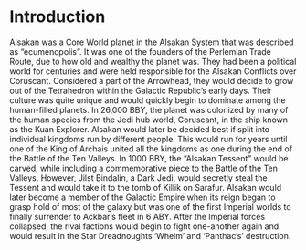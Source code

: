 # Introduction

Alsakan was a Core World planet in the Alsakan System that was described as “ecumenopolis”.
It was one of the founders of the Perlemian Trade Route, due to how old and wealthy the planet was.
They had been a political world for centuries and were held responsible for the Alsakan Conflicts over Coruscant.
Considered a part of the Arrowhead, they would decide to grow out of the Tetrahedron within the Galactic Republic’s early days.
Their culture was quite unique and would quickly begin to dominate among the human-filled planets.
In 26,000 BBY, the planet was colonized by many of the human species from the Jedi hub world, Coruscant, in the ship known as the Kuan Explorer.
Alsakan would later be decided best if split into individual kingdoms run by different people.
This would run for years until one of the King of Archais united all the kingdoms as one during the end of the Battle of the Ten Valleys.
In 1000 BBY, the “Alsakan Tessent” would be carved, while including a commemorative piece to the Battle of the Ten Valleys.
However, Jilst Bindalin, a Dark Jedi, would secretly steal the Tessent and would take it to the tomb of Killik on Sarafur.
Alsakan would later become a member of the Galactic Empire when its reign began to grasp hold of most of the galaxy but was one of the first Imperial worlds to finally surrender to Ackbar’s fleet in 6 ABY.
After the Imperial forces collapsed, the rival factions would begin to fight one-another again and would result
in the Star Dreadnoughts ‘Whelm’ and ‘Panthac’s’ destruction.
